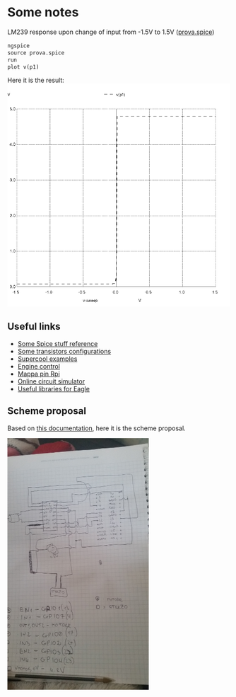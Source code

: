 Some notes
==========

LM239 response upon change of input from -1.5V to 1.5V ([prova.spice](https://raw.githubusercontent.com/fcracker79/robopergolesi/master/spice/prova.spice))
```
ngspice
source prova.spice
run
plot v(p1)
```

Here it is the result:
![prova.spice](https://github.com/fcracker79/robopergolesi/raw/master/spice/img/prova.png)

Useful links
------------

* [Some Spice stuff reference](http://bwrcs.eecs.berkeley.edu/Classes/IcBook/SPICE/UserGuide/elements_fr.html)
* [Some transistors configurations](http://sentex.ca/~mec1995/tutorial/xtor/xtor2/xtor2.html)
* [Supercool examples](http://www.next.gr/automations/motor-control-circuits/)
* [Engine control](https://learn.adafruit.com/adafruit-raspberry-pi-lesson-9-controlling-a-dc-motor/parts)
* [Mappa pin Rpi](https://projects.drogon.net/raspberry-pi/wiringpi/pins/)
* [Online circuit simulator](http://www.partsim.com/)
* [Useful libraries for Eagle](https://github.com/sparkfun/SparkFun-Eagle-Libraries)

Scheme proposal
---------------

Based on [this documentation](https://learn.adafruit.com/adafruit-raspberry-pi-lesson-9-controlling-a-dc-motor/parts), here it is the scheme proposal.

![Scheme proposal](https://raw.githubusercontent.com/fcracker79/robopergolesi/master/doc/engines_scheme_small.png)
